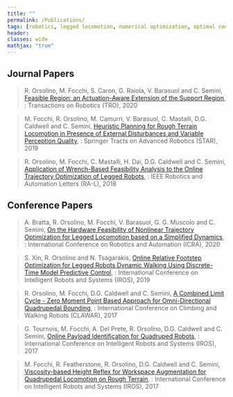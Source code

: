 ```yaml
---
title: ""
permalink: /Publications/
tags: [robotics, legged locomotion, numerical optimization, optimal control]
header:
classes: wide
mathjax: "true"
---
```


## Journal Papers

>  R. Orsolino, M. Focchi, S. Caron, G. Raiola, V. Barasuol and C. Semini, [Feasible Region: an Actuation-Aware Extension of the Support Region](https://arxiv.org/abs/1903.07999),
: Transactions on Robotics (TRO), 2020

>  M. Focchi, R. Orsolino, M. Camurri, V. Barasuol, C. Mastalli, D.G. Caldwell and C. Semini, [Heuristic Planning for Rough Terrain Locomotion in Presence of External Disturbances and Variable Perception Quality](https://arxiv.org/abs/1805.10238),
: Springer Tracts on Advanced Robotics (STAR), 2019

>  R. Orsolino, M. Focchi, C. Mastalli, H. Dai, D.G. Caldwell and C. Semini, [Application of Wrench-Based Feasibility Analysis to the Online Trajectory Optimization of Legged Robots](https://iit-dlslab.github.io/papers/orsolino18ral.pdf),
: IEEE Robotics and Automation Letters (RA-L), 2018

## Conference Papers

>  A. Bratta, R. Orsolino, M. Focchi, V. Barasuol, G. G. Muscolo and C. Semini, [On the Hardware Feasibility of Nonlinear Trajectory Optimization for Legged Locomotion based on a Simplified Dynamics](https://arxiv.org/abs/1910.06855),
: International Conference on Robotics and Automation (ICRA), 2020

>  S. Xin, R. Orsolino and N. Tsagarakis, [Online Relative Footstep Optimization for Legged Robots Dynamic Walking Using Discrete-Time Model Predictive Control](https://ieeexplore.ieee.org/document/8968028),
: International Conference on Intelligent Robots and Systems (IROS), 2019

>  R. Orsolino, M. Focchi, D.G. Caldwell and C. Semini, [A Combined Limit Cycle - Zero Moment Point Based Approach for Omni-Directional Quadrupedal Bounding](https://iit-dlslab.github.io/papers/orsolino17clawar.pdf),
: International Conference on Climbing and Walking Robots (CLAWAR), 2017

>  G. Tournois, M. Focchi, A. Del Prete, R. Orsolino, D.G. Caldwell and C. Semini, [Online Payload Identification for Quadruped Robots](https://hal.archives-ouvertes.fr/hal-01575033/document),
: International Conference on Intelligent Robots and Systems (IROS), 2017

>  M. Focchi, R. Featherstone, R. Orsolino, D.G. Caldwell and C. Semini, [Viscosity-based Height Reflex for Workspace Augmentation for Quadrupedal Locomotion on Rough Terrain](https://iit-dlslab.github.io/papers/focchi17iros.pdf),
: International Conference on Intelligent Robots and Systems (IROS), 2017


